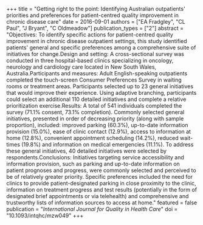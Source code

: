 +++
title = "Getting right to the point: Identifying Australian outpatients' priorities and preferences for patient-centred quality improvement in chronic disease care"
date = 2016-09-01
authors = ["EA Fradgley", "CL Paul", "J Bryant", "C Oldmeadow"]
publication_types = ["2"]
abstract = "Objectives: To identify specific actions for patient-centred quality improvement in chronic disease outpatient settings, this study identified patients' general and specific preferences among a comprehensive suite of initiatives for change.Design and setting: A cross-sectional survey was conducted in three hospital-based clinics specializing in oncology, neurology and cardiology care located in New South Wales, Australia.Participants and measures: Adult English-speaking outpatients completed the touch-screen Consumer Preferences Survey in waiting rooms or treatment areas. Participants selected up to 23 general initiatives that would improve their experience. Using adaptive branching, participants could select an additional 110 detailed initiatives and complete a relative prioritization exercise.Results: A total of 541 individuals completed the survey (71.1% consent, 73.1% completion). Commonly selected general initiatives, presented in order of decreasing priority (along with sample proportion), included: improved parking (60.3%), up-to-date information provision (15.0%), ease of clinic contact (12.9%), access to information at home (12.8%), convenient appointment scheduling (14.2%), reduced wait-times (19.8%) and information on medical emergencies (11.1%). To address these general initiatives, 40 detailed initiatives were selected by respondents.Conclusions: Initiatives targeting service accessibility and information provision, such as parking and up-to-date information on patient prognoses and progress, were commonly selected and perceived to be of relatively greater priority. Specific preferences included the need for clinics to provide patient-designated parking in close proximity to the clinic, information on treatment progress and test results (potentially in the form of designated brief appointments or via telehealth) and comprehensive and trustworthy lists of information sources to access at home."
featured = false
publication = "*International Journal for Quality in Health Care*"
doi = "10.1093/intqhc/mzw049"
+++

